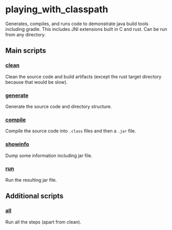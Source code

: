 # playing_with_classpath

Generates, compiles, and runs code to demonstrate java build tools including gradle.
This includes JNI extensions built in C and rust.
Can be run from any directory.

## Main scripts
### [clean](./clean)
Clean the source code and build artifacts (except the rust target directory because that would be slow).

### [generate](./generate)
Generate the source code and directory structure.

### [compile](./compile)
Compile the source code into `.class` files and then a `.jar` file.

### [showinfo](./showinfo)
Dump some information including jar file.

### [run](./run)
Run the resulting jar file.

## Additional scripts
### [all](./all)
Run all the steps (apart from clean).
